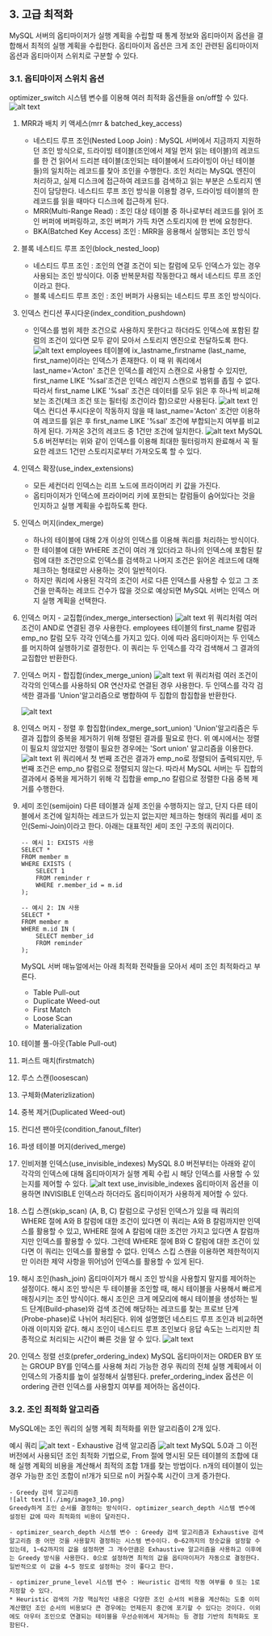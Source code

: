 ## 3. 고급 최적화
MySQL 서버의 옵티마이저가 실행 계획을 수립할 때 통계 정보와 옵티마이저 옵션을 결합해서 최적의 실행 계획을 수립한다. 
옵티마이저 옵션은 크게 조인 관련된 옵티마이저 옵션과 옵티마이저 스위치로 구분할 수 있다.

### 3.1. 옵티마이저 스위치 옵션
optimizer_switch 시스템 변수를 이용해 여러 최적화 옵션들을 on/off할 수 있다.
![alt text](./img/image3_0.png)

1. MRR과 배치 키 액세스(mrr & batched_key_access)
	- 네스티드 루프 조인(Nested Loop Join) : MySQL 서버에서 지금까지 지원하던 조인 방식으로, 드라이빙 테이블(조인에서 제일 먼저 읽는 테이블)의 레코드를 한 건 읽어서 드리븐 테이블(조인되는 테이블에서 드라이빙이 아닌 테이블들)의 일치하는 레코드를 찾아 조인을 수행한다.
조인 처리는 MySQL 엔진이 처리하고, 실제 디스크에 접근하여 레코드를 검색하고 읽는 부분은 스토리지 엔진이 담당한다.
네스티드 루프 조인 방식을 이용할 경우, 드라이빙 테이블의 한 레코드를 읽을 때마다 디스크에 접근하게 된다.
	- MRR(Multi-Range Read) : 조인 대상 테이블 중 하나로부터 레코드를 읽어 조인 버퍼에 버퍼링하고, 조인 버퍼가 가득 차면 스토리지에 한 번에 요청한다.
	- BKA(Batched Key Access) 조인 : MRR을 응용해서 실행되는 조인 방식

2. 블록 네스티드 루프 조인(block_nested_loop)
	- 네스티드 루프 조인 : 조인의 연결 조건이 되는 칼럼에 모두 인덱스가 있는 경우 사용되는 조인 방식이다. 이중 반복문처럼 작동한다고 해서 네스티드 루프 조인이라고 한다.
	- 블록 네스티드 루프 조인 : 조인 버퍼가 사용되는 네스티드 루프 조인 방식이다.

3. 인덱스 컨디션 푸시다운(index_condition_pushdown)
	- 인덱스를 범위 제한 조건으로 사용하지 못한다고 하더라도 인덱스에 포함된 칼럼의 조건이 있다면 모두 같이 모아서 스토리지 엔진으로 전달하도록 한다.
	![alt text](./img/image3_1.png)
	employees 테이블에 ix_lastname_firstname (last_name, first_name)이라는 인덱스가 존재한다.
	이 때 위 쿼리에서 last_name='Acton' 조건은 인덱스를 레인지 스캔으로 사용할 수 있지만, first_name LIKE '%sal'조건은 인덱스 레인지 스캔으로 범위를 좁힐 수 없다. 따라서 first_name LIKE '%sal' 조건은 데이터를 모두 읽은 후 하나씩 비교해보는 조건(체크 조건 또는 필터링 조건이라 함)으로만 사용된다.
	![alt text](./img/image3_2.png)
	인덱스 컨디션 푸시다운이 작동하지 않을 때 last_name='Acton' 조건만 이용하여 레코드를 읽은 후 first_name LIKE '%sal' 조건에 부합되는지 여부를 비교하게 된다. 가져온 3건의 레코드 중 1건만 조건에 일치한다.
	![alt text](./img/image3_3.png)
	MySQL 5.6 버전부터는 위와 같이 인덱스를 이용해 최대한 필터링까지 완료해서 꼭 필요한 레코드 1건만 스토리지로부터 가져오도록 할 수 있다.
	
4. 인덱스 확장(use_index_extensions)
	- 모든 세컨더리 인덱스는 리프 노드에 프라이머리 키 값을 가진다.
	- 옵티마이저가 인덱스에 프라이머리 키에 포한되는 칼럼들이 숨어있다는 것을 인지하고 실행 계획을 수립하도록 한다.
   
5. 인덱스 머지(index_merge)
	- 하나의 테이블에 대해 2개 이상의 인덱스를 이용해 쿼리를 처리하는 방식이다.
	- 한 테이블에 대한 WHERE 조건이 여러 개 있더라고 하나의 인덱스에 포함된 칼럼에 대한 조건만으로 인덱스를 검색하고 나머지 조건은 읽어온 레코드에 대해 체크하는 형태로만 사용하는 것이 일반적이다.
	- 하지만 쿼리에 사용된 각각의 조건이 서로 다른 인덱스를 사용할 수 있고 그 조건을 만족하는 레코드 건수가 많을 것으로 예상되면 MySQL 서버는 인덱스 머지 실행 계획을 선택한다.

6. 인덱스 머지 - 교집합(index_merge_intersection)
	![alt text](./img/image3_4.png)
	위 쿼리처럼 여러 조건이 AND로 연결된 경우 사용한다.
	employees 테이블의 first_name 칼럼과 emp_no 칼럼 모두 각각 인덱스를 가지고 있다. 이에 따라 옵티마이저는 두 인덱스를 머지하여 실행하기로 결정한다. 이 쿼리는 두 인덱스를 각각 검색해서 그 결과의 교집합만 반환한다.

7. 인덱스 머지 - 합집합(index_merge_union)
	![alt text](./img/image3_5.png)
	위 쿼리처럼 여러 조건이 각각의 인덱스를 사용하되 OR 연산자로 연결된 경우 사용한다.
	두 인덱스를 각각 검색한 결과를 'Union'알고리즘으로 병합하여 두 집합의 합집합을 반환한다.

	![alt text](./img/image3_6.png)

8. 인덱스 머지 - 정렬 후 합집합(index_merge_sort_union)
	'Union'알고리즘은 두 결과 집합의 중복을 제거하기 위해 정렬된 결과를 필요로 한다. 위 예시에서는 정렬이 필요치 않았지만 정렬이 필요한 경우에는 'Sort union' 알고리즘을 이용한다.
	![alt text](./img/image3_7.png)
	위 쿼리에서 첫 번째 조건은 결과가 emp_no로 정렬되어 출력되지만, 두 번째 조건은 emp_no 칼럼으로 정렬되지 않는다.
	따라서 MySQL 서버는 두 집합의 결과에서 중복을 제거하기 위해 각 집합을 emp_no 칼럼으로 정렬한 다음 중복 제거를 수행한다.

9. 세미 조인(semijoin)
	다른 테이블과 실제 조인을 수행하지는 않고, 단지 다른 테이블에서 조건에 일치하는 레코드가 있는지 없는지만 체크하는 형태의 쿼리를 세미 조인(Semi-Join)이라고 한다. 아래는 대표적인 세미 조인 구조의 쿼리이다.
	```
	-- 예시 1: EXISTS 사용
	SELECT *
	FROM member m
	WHERE EXISTS (
    	SELECT 1
    	FROM reminder r
    	WHERE r.member_id = m.id
	);

	-- 예시 2: IN 사용
	SELECT *
	FROM member m
	WHERE m.id IN (
	    SELECT member_id
	    FROM reminder
	);
	```
	MySQL 서버 매뉴얼에서는 아래 최적화 전략들을 모아서 세미 조인 최적화라고 부른다.
	- Table Pull-out
	- Duplicate Weed-out
	- First Match
	- Loose Scan
	- Materialization

10. 테이블 풀-아웃(Table Pull-out)
11. 퍼스트 매치(firstmatch)
12. 루스 스캔(loosescan)
13. 구체화(Materizlization)
14. 중복 제거(Duplicated Weed-out)
15. 컨디션 팬아웃(condition_fanout_filter)
16. 파생 테이블 머지(derived_merge)

17. 인비저블 인덱스(use_invisible_indexes)
MySQL 8.0 버전부터는 아래와 같이 각각의 인덱스에 대해 옵티마이저가 실행 계획 수립 시 해당 인덱스를 사용할 수 있는지를 제어할 수 있다.
![alt text](./img/image3_11.png)
use_invisible_indexes 옵티마이저 옵션을 이용하면 INVISIBLE 인덱스라 하더라도 옵티마이저가 사용하게 제어할 수 있다.

18. 스킵 스캔(skip_scan)
(A, B, C) 칼럼으로 구성된 인덱스가 있을 때 쿼리의 WHERE 절에 A와 B 칼럼에 대한 조건이 있다면 이 쿼리는 A와 B 칼럼까지만 인덱스를 활용할 수 있고, WHERE 절에 A 칼럼에 대한 조건만 가지고 있다면 A 칼럼까지만 인덱스를 활용할 수 있다.
그런데 WHERE 절에 B와 C 칼럼에 대한 조건이 있다면 이 쿼리는 인덱스를 활용할 수 없다. 인덱스 스킵 스캔을 이용하면 제한적이지만 이러한 제약 사항을 뛰어넘어 인덱스를 활용할 수 있게 된다.

19. 해시 조인(hash_join)
옵티마이저가 해시 조인 방식을 사용할지 말지를 제어하는 설정이다. 해시 조인 방식은 두 테이블을 조인할 때, 해시 테이블을 사용해서 빠르게 매칭시키는 조인 방식이다. 해시 조인은 크게 메모리에 해시 테이블을 생성하는 빌드 단계(Build-phase)와  검색 조건에 해당하는 레코드를 찾는 프로브 단계(Probe-phase)로 나뉘어 처리된다. 위에 설명했던 네스티드 루프 조인과 비교하면 아래 이미지와 같다. 해시 조인이 네스티드 루프 조인보다 응답 속도는 느리지만 최종적으로 처리되는 시간이 빠른 것을 알 수 있다.
![alt text](./img/image3_12.png)

20. 인덱스 정렬 선호(prefer_ordering_index)
MySQL 옵티마이저는 ORDER BY 또는 GROUP BY를 인덱스를 사용해 처리 가능한 경우 쿼리의 전체 실행 계획에서 이 인덱스의 가중치를 높이 설정해서 실행된다. prefer_ordering_index 옵션은 이 ordering 관련 인덱스를 사용할지 여부를 제어하는 옵션이다.

### 3.2. 조인 최적화 알고리즘
MySQL에는 조인 쿼리의 실행 계획 최적화를 위한 알고리즘이 2개 있다.

예시 쿼리
![alt text](./img/image3_8.png)
	- Exhaustive 검색 알고리즘
	![alt text](./img/image3_9.png)
	MySQL 5.0과 그 이전 버전에서 사용되던 조인 최적화 기법으로, From 절에 명시된 모든 테이블의 조합에 대해 실행 계획의 비용을 계산해서 최적의 조합 1개를 찾는 방법이다. n개의 테이블이 있는 경우 가능한 조인 조합이 n!개가 되므로 n이 커질수록 시간이 크게 증가한다.

	- Greedy 검색 알고리즘
	![alt text](./img/image3_10.png)
	Greedy하게 조인 순서를 결정하는 방식이다. optimizer_search_depth 시스템 변수에 설정된 값에 따라 최적화의 비용이 달라진다.

	- optimizer_search_depth 시스템 변수 : Greedy 검색 알고리즘과 Exhaustive 검색 알고리즘 중 어떤 것을 사용할지 결정하는 시스템 변수이다. 0~62까지의 정숫값을 설정할 수 있는데, 1~62까지의 값을 설정하면 그 개수만큼은 Exhaustive 알고리즘을 사용하고 이후에는 Greedy 방식을 사용한다. 0으로 설정하면 최적의 값을 옵티마이저가 자동으로 결정한다. 일반적으로 이 값을 4~5 정도로 설정하는 것이 좋다고 한다.

	- optimizer_prune_level 시스템 변수 : Heuristic 검색의 작동 여부를 0 또는 1로 지정할 수 있다. 
	* Heuristic 검색의 가장 핵심적인 내용은 다양한 조인 순서의 비용을 계산하는 도중 이미 계산했던 조인 순서의 비용보다 큰 경우에는 언제든지 중간에 포기할 수 있다는 것이다. 이외에도 아우터 조인으로 연결되는 테이블을 우선순위에서 제거하는 등 경험 기반의 최적화도 포함된다.